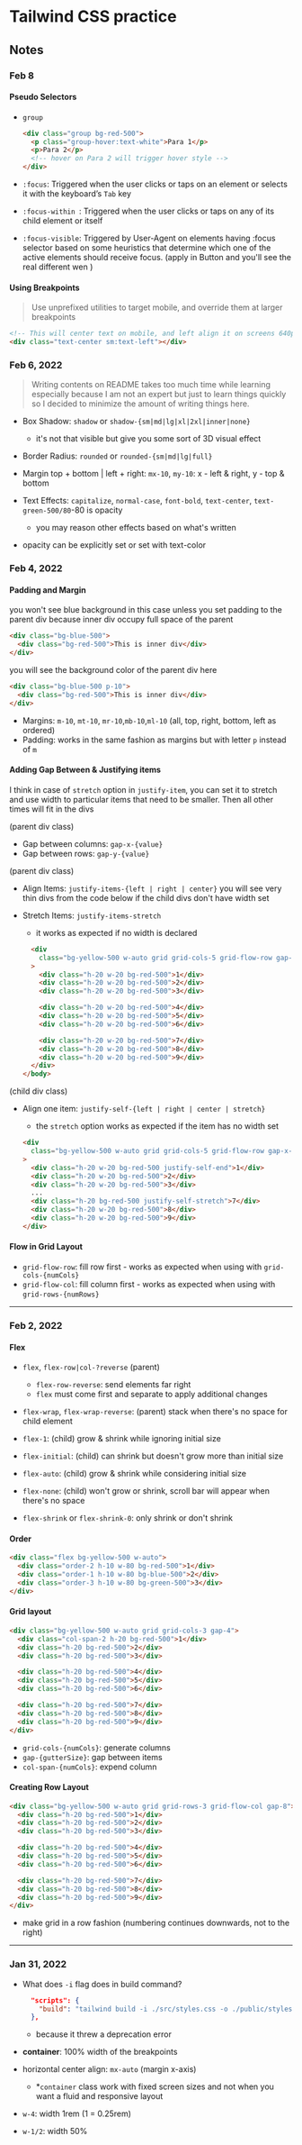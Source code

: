 # Tailwind CSS practice

## Notes

### Feb 8

#### Pseudo Selectors

- `group`

  ```html
  <div class="group bg-red-500">
    <p class="group-hover:text-white">Para 1</p>
    <p>Para 2</p>
    <!-- hover on Para 2 will trigger hover style -->
  </div>
  ```

- `:focus`: Triggered when the user clicks or taps on an element or selects it with the keyboard’s `Tab` key
- `:focus-within `: Triggered when the user clicks or taps on any of its child element or itself
- `:focus-visible`: Triggered by User-Agent on elements having :focus selector based on some heuristics that determine which one of the active elements should receive focus. (apply in Button and you'll see the real different wen )

#### Using Breakpoints

> Use unprefixed utilities to target mobile, and override them at larger breakpoints

```html
<!-- This will center text on mobile, and left align it on screens 640px and wider -->
<div class="text-center sm:text-left"></div>
```

### Feb 6, 2022

> Writing contents on README takes too much time while learning especially because I am not an expert but just to learn things quickly so I decided to minimize the amount of writing things here.

- Box Shadow: `shadow` or `shadow-{sm|md|lg|xl|2xl|inner|none}`
  - it's not that visible but give you some sort of 3D visual effect
- Border Radius: `rounded` or `rounded-{sm|md|lg|full}`
- Margin top + bottom | left + right: `mx-10`, `my-10`: x - left & right, y - top & bottom

- Text Effects: `capitalize`, `normal-case`, `font-bold`, `text-center`, `text-green-500/80`-80 is opacity
  - you may reason other effects based on what's written
- opacity can be explicitly set or set with text-color

### Feb 4, 2022

#### Padding and Margin

you won't see blue background in this case unless you set padding to the parent div because inner div occupy full space of the parent

```html
<div class="bg-blue-500">
  <div class="bg-red-500">This is inner div</div>
</div>
```

you will see the background color of the parent div here

```html
<div class="bg-blue-500 p-10">
  <div class="bg-red-500">This is inner div</div>
</div>
```

- Margins: `m-10`, `mt-10`, `mr-10`,`mb-10`,`ml-10` (all, top, right, bottom, left as ordered)
- Padding: works in the same fashion as margins but with letter `p` instead of `m`

#### Adding Gap Between & Justifying items

I think in case of `stretch` option in `justify-item`, you can set it to stretch and use width to particular items that need to be smaller. Then all other times will fit in the divs

(parent div class)

- Gap between columns: `gap-x-{value}`
- Gap between rows: `gap-y-{value}`

(parent div class)

- Align Items: `justify-items-{left | right | center}`
  you will see very thin divs from the code below if the child divs don't have width set
- Stretch Items: `justify-items-stretch`

  - it works as expected if no width is declared

  ```html
    <div
      class="bg-yellow-500 w-auto grid grid-cols-5 grid-flow-row gap-x-2 gap-y-4 justify-items-center"
    >
      <div class="h-20 w-20 bg-red-500">1</div>
      <div class="h-20 w-20 bg-red-500">2</div>
      <div class="h-20 w-20 bg-red-500">3</div>

      <div class="h-20 w-20 bg-red-500">4</div>
      <div class="h-20 w-20 bg-red-500">5</div>
      <div class="h-20 w-20 bg-red-500">6</div>

      <div class="h-20 w-20 bg-red-500">7</div>
      <div class="h-20 w-20 bg-red-500">8</div>
      <div class="h-20 w-20 bg-red-500">9</div>
    </div>
  </body>
  ```

(child div class)

- Align one item: `justify-self-{left | right | center | stretch}`

  - the `stretch` option works as expected if the item has no width set

  ```html
  <div
    class="bg-yellow-500 w-auto grid grid-cols-5 grid-flow-row gap-x-2 gap-y-4"
  >
    <div class="h-20 w-20 bg-red-500 justify-self-end">1</div>
    <div class="h-20 w-20 bg-red-500">2</div>
    <div class="h-20 w-20 bg-red-500">3</div>
    ...
    <div class="h-20 bg-red-500 justify-self-stretch">7</div>
    <div class="h-20 w-20 bg-red-500">8</div>
    <div class="h-20 w-20 bg-red-500">9</div>
  </div>
  ```

#### Flow in Grid Layout

- `grid-flow-row`: fill row first - works as expected when using with `grid-cols-{numCols}`
- `grid-flow-col`: fill column first - works as expected when using with `grid-rows-{numRows}`

---

### Feb 2, 2022

#### Flex

- `flex`, `flex-row|col-?reverse` (parent)
  - `flex-row-reverse`: send elements far right
  - `flex` must come first and separate to apply additional changes
- `flex-wrap`, `flex-wrap-reverse`: (parent) stack when there's no space for child element

- `flex-1`: (child) grow & shrink while ignoring initial size
- `flex-initial`: (child) can shrink but doesn't grow more than initial size
- `flex-auto`: (child) grow & shrink while considering initial size
- `flex-none`: (child) won't grow or shrink, scroll bar will appear when there's no space
- `flex-shrink` or `flex-shrink-0`: only shrink or don't shrink

#### Order

```html
<div class="flex bg-yellow-500 w-auto">
  <div class="order-2 h-10 w-80 bg-red-500">1</div>
  <div class="order-1 h-10 w-80 bg-blue-500">2</div>
  <div class="order-3 h-10 w-80 bg-green-500">3</div>
</div>
```

#### Grid layout

```html
<div class="bg-yellow-500 w-auto grid grid-cols-3 gap-4">
  <div class="col-span-2 h-20 bg-red-500">1</div>
  <div class="h-20 bg-red-500">2</div>
  <div class="h-20 bg-red-500">3</div>

  <div class="h-20 bg-red-500">4</div>
  <div class="h-20 bg-red-500">5</div>
  <div class="h-20 bg-red-500">6</div>

  <div class="h-20 bg-red-500">7</div>
  <div class="h-20 bg-red-500">8</div>
  <div class="h-20 bg-red-500">9</div>
</div>
```

- `grid-cols-{numCols}`: generate columns
- `gap-{gutterSize}`: gap between items
- `col-span-{numCols}`: expend column

#### Creating Row Layout

```html
<div class="bg-yellow-500 w-auto grid grid-rows-3 grid-flow-col gap-8">
  <div class="h-20 bg-red-500">1</div>
  <div class="h-20 bg-red-500">2</div>
  <div class="h-20 bg-red-500">3</div>

  <div class="h-20 bg-red-500">4</div>
  <div class="h-20 bg-red-500">5</div>
  <div class="h-20 bg-red-500">6</div>

  <div class="h-20 bg-red-500">7</div>
  <div class="h-20 bg-red-500">8</div>
  <div class="h-20 bg-red-500">9</div>
</div>
```

- make grid in a row fashion (numbering continues downwards, not to the right)

---

### Jan 31, 2022

- What does `-i` flag does in build command?

  ```json
    "scripts": {
      "build": "tailwind build -i ./src/styles.css -o ./public/styles.css"
    },
  ```

  - because it threw a deprecation error

- **container**: 100% width of the breakpoints

- horizontal center align: `mx-auto` (margin x-axis)

  - \*`container` class work with fixed screen sizes and not when you want a fluid and responsive layout

- `w-4`: width 1rem (1 = 0.25rem)
- `w-1/2`: width 50%
